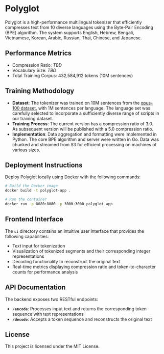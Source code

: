 # Polyglot

Polyglot is a high-performance multilingual tokenizer that efficiently compresses text from 10 diverse languages using the Byte-Pair Encoding (BPE) algorithm. The system supports English, Hebrew, Bengali, Vietnamese, Korean, Arabic, Russian, Thai, Chinese, and Japanese.

## Performance Metrics

- Compression Ratio: *TBD*
- Vocabulary Size: *TBD*
- Total Training Corpus: 432,584,912 tokens (10M sentences)

## Training Methodology

- **Dataset**: The tokenizer was trained on 10M sentences from the [opus-100 dataset](https://huggingface.co/datasets/Helsinki-NLP/opus-100), with 1M sentences per language. The language set was carefully selected to incorporate a sufficiently diverse range of scripts in our training dataset.
- **Training Process**: The current version has a compression ratio of 3.0. As subsequent version will be published with a 5.0 compression ratio.
- **Implementation**: Data aggregation and formatting were implemented in Python. The core BPE algorithm and server were written in Go. Data was chunked and streamed from S3 for efficient processing on machines of various sizes.

## Deployment Instructions

Deploy Polyglot locally using Docker with the following commands:

```bash
# Build the Docker image
docker build -t polyglot-app .

# Run the container
docker run -p 8080:8080 -p 3000:3000 polyglot-app
```

## Frontend Interface

The `ui` directory contains an intuitive user interface that provides the following capabilities:

- Text input for tokenization
- Visualization of tokenized segments and their corresponding integer representations
- Decoding functionality to reconstruct the original text
- Real-time metrics displaying compression ratio and token-to-character counts for performance analysis

## API Documentation

The backend exposes two RESTful endpoints:

- **`/encode`**: Processes input text and returns the corresponding token sequence with text representations
- **`/decode`**: Accepts a token sequence and reconstructs the original text

## License

This project is licensed under the MIT License.
